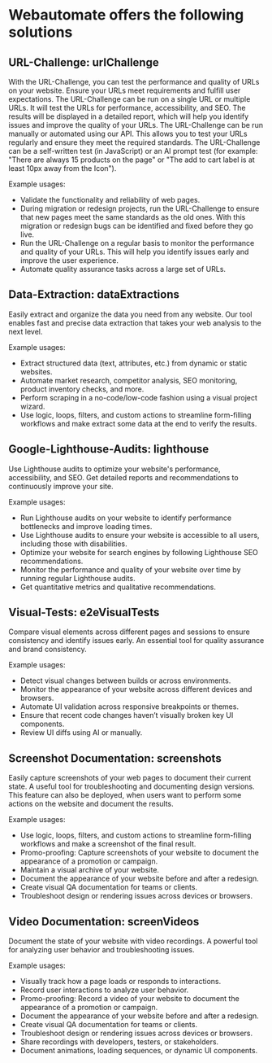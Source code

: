 # Webautomate offers the following solutions

## URL-Challenge: urlChallenge
With the URL-Challenge, you can test the performance and quality of URLs on your website. Ensure your URLs meet requirements and fulfill user expectations.
The URL-Challenge can be run on a single URL or multiple URLs. It will test the URLs for performance, accessibility, and SEO. The results will be displayed in a detailed report, which will help you identify issues and improve the quality of your URLs.
The URL-Challenge can be run manually or automated using our API. This allows you to test your URLs regularly and ensure they meet the required standards.
The URL-Challenge can be a self-written test (in JavaScript) or an AI prompt test (for example: "There are always 15 products on the page" or "The add to cart label is at least 10px away from the Icon").

Example usages:

* Validate the functionality and reliability of web pages.
* During migration or redesign projects, run the URL-Challenge to ensure that new pages meet the same standards as the old ones. With this migration or redesign bugs can be identified and fixed before they go live.
* Run the URL-Challenge on a regular basis to monitor the performance and quality of your URLs. This will help you identify issues early and improve the user experience.
* Automate quality assurance tasks across a large set of URLs.

## Data-Extraction: dataExtractions
Easily extract and organize the data you need from any website. Our tool enables fast and precise data extraction that takes your web analysis to the next level.

Example usages:

* Extract structured data (text, attributes, etc.) from dynamic or static websites.
* Automate market research, competitor analysis, SEO monitoring, product inventory checks, and more.
* Perform scraping in a no-code/low-code fashion using a visual project wizard.
* Use logic, loops, filters, and custom actions to streamline form-filling workflows and make extract some data at the end to verify the results.

## Google-Lighthouse-Audits: lighthouse
Use Lighthouse audits to optimize your website's performance, accessibility, and SEO. Get detailed reports and recommendations to continuously improve your site.

Example usages:

* Run Lighthouse audits on your website to identify performance bottlenecks and improve loading times.
* Use Lighthouse audits to ensure your website is accessible to all users, including those with disabilities.
* Optimize your website for search engines by following Lighthouse SEO recommendations.
* Monitor the performance and quality of your website over time by running regular Lighthouse audits.
* Get quantitative metrics and qualitative recommendations.

## Visual-Tests: e2eVisualTests
Compare visual elements across different pages and sessions to ensure consistency and identify issues early. An essential tool for quality assurance and brand consistency.

Example usages:

* Detect visual changes between builds or across environments.
* Monitor the appearance of your website across different devices and browsers.
* Automate UI validation across responsive breakpoints or themes.
* Ensure that recent code changes haven’t visually broken key UI components.
* Review UI diffs using AI or manually.

## Screenshot Documentation: screenshots
Easily capture screenshots of your web pages to document their current state. A useful tool for troubleshooting and documenting design versions.
This feature can also be deployed, when users want to perform some actions on the website and document the results.

Example usages:

* Use logic, loops, filters, and custom actions to streamline form-filling workflows and make a screenshot of the final result.
* Promo-proofing: Capture screenshots of your website to document the appearance of a promotion or campaign.
* Maintain a visual archive of your website.
* Document the appearance of your website before and after a redesign.
* Create visual QA documentation for teams or clients.
* Troubleshoot design or rendering issues across devices or browsers.

## Video Documentation: screenVideos
Document the state of your website with video recordings. A powerful tool for analyzing user behavior and troubleshooting issues.

Example usages:

* Visually track how a page loads or responds to interactions.
* Record user interactions to analyze user behavior.
* Promo-proofing: Record a video of your website to document the appearance of a promotion or campaign.
* Document the appearance of your website before and after a redesign.
* Create visual QA documentation for teams or clients.
* Troubleshoot design or rendering issues across devices or browsers.
* Share recordings with developers, testers, or stakeholders.
* Document animations, loading sequences, or dynamic UI components.

